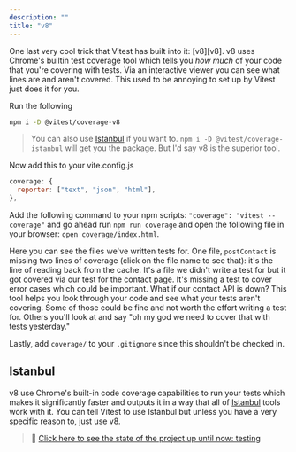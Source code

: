 ```yaml
---
description: ""
title: "v8"
---
```


One last very cool trick that Vitest has built into it: [v8][v8]. v8 uses Chrome's builtin test coverage tool which tells you _how much_ of your code that you're covering with tests. Via an interactive viewer you can see what lines are and aren't covered. This used to be annoying to set up by Vitest just does it for you.

Run the following

```bash
npm i -D @vitest/coverage-v8
```

> You can also use [Istanbul][istanbul] if you want to. `npm i -D @vitest/coverage-istanbul` will get you the package. But I'd say v8 is the superior tool.

Now add this to your vite.config.js

```javascript
coverage: {
  reporter: ["text", "json", "html"],
},
```

Add the following command to your npm scripts: `"coverage": "vitest --coverage"` and go ahead run `npm run coverage` and open the following file in your browser: `open coverage/index.html`.

Here you can see the files we've written tests for. One file, `postContact` is missing two lines of coverage (click on the file name to see that): it's the line of reading back from the cache. It's a file we didn't write a test for but it got covered via our test for the contact page. It's missing a test to cover error cases which could be important. What if our contact API is down? This tool helps you look through your code and see what your tests aren't covering. Some of those could be fine and not worth the effort writing a test for. Others you'll look at and say "oh my god we need to cover that with tests yesterday."

Lastly, add `coverage/` to your `.gitignore` since this shouldn't be checked in.

## Istanbul

v8 use Chrome's built-in code coverage capabilities to run your tests which makes it significantly faster and outputs it in a way that all of [Istanbul][istanbul] tools work with it. You can tell Vitest to use Istanbul but unless you have a very specific reason to, just use v8.

> 🏁 [Click here to see the state of the project up until now: testing][step]

[step]: https://github.com/btholt/citr-v8-project/tree/master/testing
[istanbul]: https://istanbul.js.org/
[c8]: https://github.com/bcoe/c8
